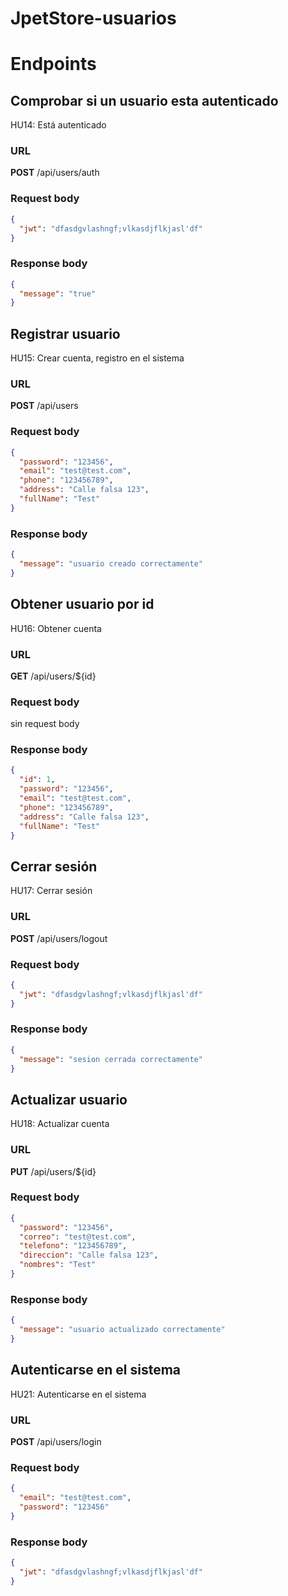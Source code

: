 # JpetStore-usuarios

# Endpoints

## Comprobar si un usuario esta autenticado

HU14: Está autenticado

### URL

**POST** /api/users/auth

### Request body

```json
{
  "jwt": "dfasdgvlashngf;vlkasdjflkjasl'df"
}
```

### Response body

```json
{
  "message": "true"
}
```

## Registrar usuario

HU15: Crear cuenta, registro en el sistema

### URL

**POST** /api/users

### Request body

```json
{
  "password": "123456",
  "email": "test@test.com",
  "phone": "123456789",
  "address": "Calle falsa 123",
  "fullName": "Test"
}
```

### Response body

```json
{
  "message": "usuario creado correctamente"
}
```

## Obtener usuario por id

HU16: Obtener cuenta

### URL

**GET** /api/users/${id}

### Request body

sin request body

### Response body

```json
{
  "id": 1,
  "password": "123456",
  "email": "test@test.com",
  "phone": "123456789",
  "address": "Calle falsa 123",
  "fullName": "Test"
}
```

## Cerrar sesión

HU17: Cerrar sesión

### URL

**POST** /api/users/logout

### Request body

```json
{
  "jwt": "dfasdgvlashngf;vlkasdjflkjasl'df"
}
```

### Response body

```json
{
  "message": "sesion cerrada correctamente"
}
```

## Actualizar usuario

HU18: Actualizar cuenta

### URL

**PUT** /api/users/${id}

### Request body

```json
{
  "password": "123456",
  "correo": "test@test.com",
  "telefono": "123456789",
  "direccion": "Calle falsa 123",
  "nombres": "Test"
}
```

### Response body

```json
{
  "message": "usuario actualizado correctamente"
}
```

## Autenticarse en el sistema

HU21: Autenticarse en el sistema

### URL

**POST** /api/users/login

### Request body

```json
{
  "email": "test@test.com",
  "password": "123456"
}
```

### Response body

```json
{
  "jwt": "dfasdgvlashngf;vlkasdjflkjasl'df"
}
```